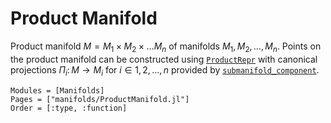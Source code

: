 # Product Manifold

Product manifold $M = M_1 \times M_2 \times \dots M_n$ of manifolds $M_1, M_2, \dots, M_n$. Points on the product manifold can be constructed using [`ProductRepr`](@ref) with canonical projections $\Pi_i \colon M \to M_i$ for $i \in 1, 2, \dots, n$ provided by [`submanifold_component`](@ref).

```@autodocs
Modules = [Manifolds]
Pages = ["manifolds/ProductManifold.jl"]
Order = [:type, :function]
```
